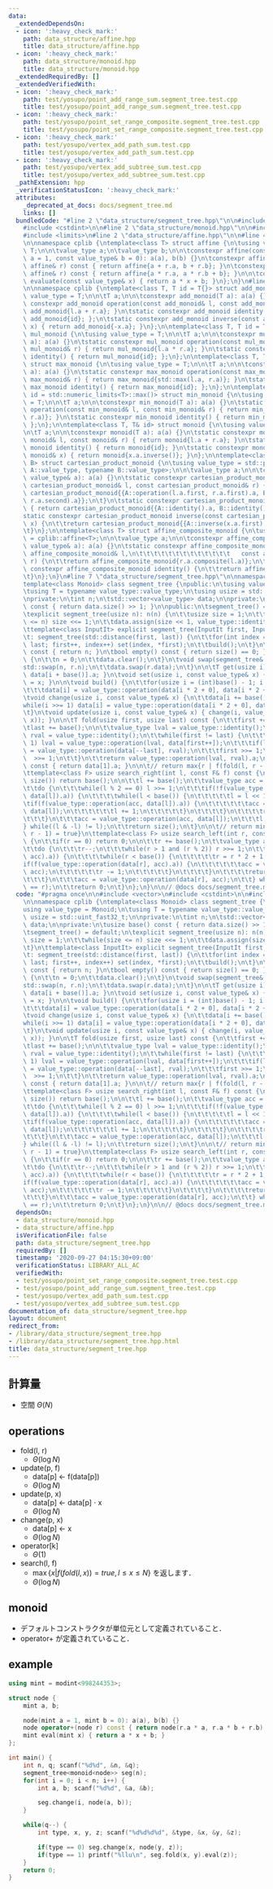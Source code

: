 ```yaml
---
data:
  _extendedDependsOn:
  - icon: ':heavy_check_mark:'
    path: data_structure/affine.hpp
    title: data_structure/affine.hpp
  - icon: ':heavy_check_mark:'
    path: data_structure/monoid.hpp
    title: data_structure/monoid.hpp
  _extendedRequiredBy: []
  _extendedVerifiedWith:
  - icon: ':heavy_check_mark:'
    path: test/yosupo/point_add_range_sum.segment_tree.test.cpp
    title: test/yosupo/point_add_range_sum.segment_tree.test.cpp
  - icon: ':heavy_check_mark:'
    path: test/yosupo/point_set_range_composite.segment_tree.test.cpp
    title: test/yosupo/point_set_range_composite.segment_tree.test.cpp
  - icon: ':heavy_check_mark:'
    path: test/yosupo/vertex_add_path_sum.test.cpp
    title: test/yosupo/vertex_add_path_sum.test.cpp
  - icon: ':heavy_check_mark:'
    path: test/yosupo/vertex_add_subtree_sum.test.cpp
    title: test/yosupo/vertex_add_subtree_sum.test.cpp
  _pathExtension: hpp
  _verificationStatusIcon: ':heavy_check_mark:'
  attributes:
    _deprecated_at_docs: docs/segment_tree.md
    links: []
  bundledCode: "#line 2 \"data_structure/segment_tree.hpp\"\n\n#include <vector>\n\
    #include <cstdint>\n\n#line 2 \"data_structure/monoid.hpp\"\n\n#include <algorithm>\n\
    #include <limits>\n#line 2 \"data_structure/affine.hpp\"\n\n#line 4 \"data_structure/affine.hpp\"\
    \n\nnamespace cplib {\ntemplate<class T> struct affine {\n\tusing value_type =\
    \ T;\n\n\tvalue_type a;\n\tvalue_type b;\n\n\tconstexpr affine(const value_type&\
    \ a = 1, const value_type& b = 0): a(a), b(b) {}\n\tconstexpr affine operator+(const\
    \ affine& r) const { return affine{a + r.a, b + r.b}; }\n\tconstexpr affine composite(const\
    \ affine& r) const { return affine{a * r.a, a * r.b + b}; }\n\n\tconstexpr value_type\
    \ evaluate(const value_type& x) { return a * x + b; }\n};\n}\n#line 6 \"data_structure/monoid.hpp\"\
    \n\nnamespace cplib {\ntemplate<class T, T id = T{}> struct add_monoid {\n\tusing\
    \ value_type = T;\n\n\tT a;\n\n\tconstexpr add_monoid(T a): a(a) {}\n\tstatic\
    \ constexpr add_monoid operation(const add_monoid& l, const add_monoid& r) { return\
    \ add_monoid{l.a + r.a}; }\n\tstatic constexpr add_monoid identity() { return\
    \ add_monoid{id}; };\n\tstatic constexpr add_monoid inverse(const add_monoid&\
    \ x) { return add_monoid{-x.a}; }\n};\n\ntemplate<class T, T id = T{1}> struct\
    \ mul_monoid {\n\tusing value_type = T;\n\n\tT a;\n\n\tconstexpr mul_monoid(T\
    \ a): a(a) {}\n\tstatic constexpr mul_monoid operation(const mul_monoid& l, const\
    \ mul_monoid& r) { return mul_monoid{l.a * r.a}; }\n\tstatic constexpr mul_monoid\
    \ identity() { return mul_monoid{id}; };\n};\n\ntemplate<class T, T id = T{}>\
    \ struct max_monoid {\n\tusing value_type = T;\n\n\tT a;\n\n\tconstexpr max_monoid(T\
    \ a): a(a) {}\n\tstatic constexpr max_monoid operation(const max_monoid& l, const\
    \ max_monoid& r) { return max_monoid{std::max(l.a, r.a)}; }\n\tstatic constexpr\
    \ max_monoid identity() { return max_monoid{id}; };\n};\n\ntemplate<class T, T\
    \ id = std::numeric_limits<T>::max()> struct min_monoid {\n\tusing value_type\
    \ = T;\n\n\tT a;\n\n\tconstexpr min_monoid(T a): a(a) {}\n\tstatic constexpr min_monoid\
    \ operation(const min_monoid& l, const min_monoid& r) { return min_monoid{std::min(l.a,\
    \ r.a)}; }\n\tstatic constexpr min_monoid identity() { return min_monoid{id};\
    \ };\n};\n\ntemplate<class T, T& id> struct monoid {\n\tusing value_type = T;\n\
    \n\tT a;\n\n\tconstexpr monoid(T a): a(a) {}\n\tstatic constexpr monoid operation(const\
    \ monoid& l, const monoid& r) { return monoid{l.a + r.a}; }\n\tstatic constexpr\
    \ monoid identity() { return monoid{id}; }\n\tstatic constexpr monoid inverse(const\
    \ monoid& x) { return monoid{x.a.inverse()}; }\n};\n\ntemplate<class A, class\
    \ B> struct cartesian_product_monoid {\n\tusing value_type = std::pair<typename\
    \ A::value_type, typename B::value_type>;\n\n\tvalue_type a;\n\n\tconstexpr cartesian_product_monoid(const\
    \ value_type& a): a(a) {}\n\tstatic constexpr cartesian_product_monoid operation(const\
    \ cartesian_product_monoid& l, const cartesian_product_monoid& r) {\n\t\treturn\
    \ cartesian_product_monoid{{A::operation(l.a.first, r.a.first).a, B::operation(l.a.second,\
    \ r.a.second).a}};\n\t}\n\tstatic constexpr cartesian_product_monoid identity()\
    \ { return cartesian_product_monoid{{A::identity().a, B::identity().a}}; }\n\t\
    static constexpr cartesian_product_monoid inverse(const cartesian_product_monoid&\
    \ x) {\n\t\treturn cartesian_product_monoid{{A::inverse(x.a.first).a, B::inverse(x.a.second).a}};\n\
    \t}\n};\n\ntemplate<class T> struct affine_composite_monoid {\n\tusing value_type\
    \ = cplib::affine<T>;\n\n\tvalue_type a;\n\n\tconstexpr affine_composite_monoid(const\
    \ value_type& a): a(a) {}\n\tstatic constexpr affine_composite_monoid operation(const\
    \ affine_composite_monoid& l,\n\t\t\t\t\t\t\t\t\t\t\t\t\t   const affine_composite_monoid&\
    \ r) {\n\t\treturn affine_composite_monoid{r.a.composite(l.a)};\n\t}\n\tstatic\
    \ constexpr affine_composite_monoid identity() {\n\t\treturn affine_composite_monoid{value_type()};\n\
    \t}\n};\n}\n#line 7 \"data_structure/segment_tree.hpp\"\n\nnamespace cplib {\n\
    template<class Monoid> class segment_tree {\npublic:\n\tusing value_type = Monoid;\n\
    \tusing T = typename value_type::value_type;\n\tusing usize = std::uint_fast32_t;\n\
    \nprivate:\n\tint n;\n\tstd::vector<value_type> data;\n\nprivate:\n\tusize base()\
    \ const { return data.size() >> 1; }\n\npublic:\n\tsegment_tree() = default;\n\
    \texplicit segment_tree(usize n): n(n) {\n\t\tusize size = 1;\n\t\twhile(size\
    \ <= n) size <<= 1;\n\t\tdata.assign(size << 1, value_type::identity());\n\t}\n\
    \ttemplate<class InputIt> explicit segment_tree(InputIt first, InputIt last)\n\
    \t: segment_tree(std::distance(first, last)) {\n\t\tfor(int index = 0; first !=\
    \ last; first++, index++) set(index, *first);\n\t\tbuild();\n\t}\n\n\tusize size()\
    \ const { return n; }\n\tbool empty() const { return size() == 0; }\n\tvoid clear()\
    \ {\n\t\tn = 0;\n\t\tdata.clear();\n\t}\n\tvoid swap(segment_tree& r) {\n\t\t\
    std::swap(n, r.n);\n\t\tdata.swap(r.data);\n\t}\n\n\tT get(usize i) const { return\
    \ data[i + base()].a; }\n\tvoid set(usize i, const value_type& x) { data[i + base()]\
    \ = x; }\n\n\tvoid build() {\n\t\tfor(usize i = (int)base() - 1; i > 0; i--)\n\
    \t\t\tdata[i] = value_type::operation(data[i * 2 + 0], data[i * 2 + 1]);\n\t}\n\
    \tvoid change(usize i, const value_type& x) {\n\t\tdata[i += base()] = x;\n\t\t\
    while(i >>= 1) data[i] = value_type::operation(data[i * 2 + 0], data[i * 2 + 1]);\n\
    \t}\n\tvoid update(usize i, const value_type& x) { change(i, value_type::operation(get(i),\
    \ x)); }\n\n\tT fold(usize first, usize last) const {\n\t\tfirst += base();\n\t\
    \tlast += base();\n\n\t\tvalue_type lval = value_type::identity();\n\t\tvalue_type\
    \ rval = value_type::identity();\n\t\twhile(first != last) {\n\t\t\tif(first &\
    \ 1) lval = value_type::operation(lval, data[first++]);\n\t\t\tif(last  & 1) rval\
    \ = value_type::operation(data[--last], rval);\n\t\t\tfirst >>= 1;\n\t\t\tlast\
    \  >>= 1;\n\t\t}\n\t\treturn value_type::operation(lval, rval).a;\n\t}\n\tT fold_all()\
    \ const { return data[1].a; }\n\n\t// return max{r | f(fold(l, r - 1)) = true}\n\
    \ttemplate<class F> usize search_right(int l, const F& f) const {\n\t\tif(l ==\
    \ size()) return base();\n\n\t\tl += base();\n\t\tvalue_type acc = value_type::identity();\n\
    \t\tdo {\n\t\t\twhile(l % 2 == 0) l >>= 1;\n\t\t\tif(!f(value_type::operation(acc,\
    \ data[l]).a)) {\n\t\t\t\twhile(l < base()) {\n\t\t\t\t\tl = l << 1;\n\t\t\t\t\
    \tif(f(value_type::operation(acc, data[l]).a)) {\n\t\t\t\t\t\tacc = value_type::operation(acc,\
    \ data[l]);\n\t\t\t\t\t\tl += 1;\n\t\t\t\t\t}\n\t\t\t\t}\n\t\t\t\treturn l - base();\n\
    \t\t\t}\n\t\t\tacc = value_type::operation(acc, data[l]);\n\t\t\tl += 1;\n\t\t\
    } while((l & -l) != l);\n\t\treturn size();\n\t}\n\n\t// return min{l | f(fold(l,\
    \ r - 1) = true}\n\ttemplate<class F> usize search_left(int r, const F& f) const\
    \ {\n\t\tif(r == 0) return 0;\n\n\t\tr += base();\n\t\tvalue_type acc = value_type::identity();\n\
    \t\tdo {\n\t\t\tr--;\n\t\t\twhile(r > 1 and (r % 2)) r >>= 1;\n\t\t\tif(!f(value_type::operation(data[r],\
    \ acc).a)) {\n\t\t\t\twhile(r < base()) {\n\t\t\t\t\tr = r * 2 + 1;\n\t\t\t\t\t\
    if(f(value_type::operation(data[r], acc).a)) {\n\t\t\t\t\t\tacc = value_type::operation(data[r],\
    \ acc);\n\t\t\t\t\t\tr -= 1;\n\t\t\t\t\t}\n\t\t\t\t}\n\t\t\t\treturn r + 1 - base();\n\
    \t\t\t}\n\t\t\tacc = value_type::operation(data[r], acc);\n\t\t} while((r & -r)\
    \ == r);\n\t\treturn 0;\n\t}\n};\n}\n\n// @docs docs/segment_tree.md\n"
  code: "#pragma once\n\n#include <vector>\n#include <cstdint>\n\n#include \"../data_structure/monoid.hpp\"\
    \n\nnamespace cplib {\ntemplate<class Monoid> class segment_tree {\npublic:\n\t\
    using value_type = Monoid;\n\tusing T = typename value_type::value_type;\n\tusing\
    \ usize = std::uint_fast32_t;\n\nprivate:\n\tint n;\n\tstd::vector<value_type>\
    \ data;\n\nprivate:\n\tusize base() const { return data.size() >> 1; }\n\npublic:\n\
    \tsegment_tree() = default;\n\texplicit segment_tree(usize n): n(n) {\n\t\tusize\
    \ size = 1;\n\t\twhile(size <= n) size <<= 1;\n\t\tdata.assign(size << 1, value_type::identity());\n\
    \t}\n\ttemplate<class InputIt> explicit segment_tree(InputIt first, InputIt last)\n\
    \t: segment_tree(std::distance(first, last)) {\n\t\tfor(int index = 0; first !=\
    \ last; first++, index++) set(index, *first);\n\t\tbuild();\n\t}\n\n\tusize size()\
    \ const { return n; }\n\tbool empty() const { return size() == 0; }\n\tvoid clear()\
    \ {\n\t\tn = 0;\n\t\tdata.clear();\n\t}\n\tvoid swap(segment_tree& r) {\n\t\t\
    std::swap(n, r.n);\n\t\tdata.swap(r.data);\n\t}\n\n\tT get(usize i) const { return\
    \ data[i + base()].a; }\n\tvoid set(usize i, const value_type& x) { data[i + base()]\
    \ = x; }\n\n\tvoid build() {\n\t\tfor(usize i = (int)base() - 1; i > 0; i--)\n\
    \t\t\tdata[i] = value_type::operation(data[i * 2 + 0], data[i * 2 + 1]);\n\t}\n\
    \tvoid change(usize i, const value_type& x) {\n\t\tdata[i += base()] = x;\n\t\t\
    while(i >>= 1) data[i] = value_type::operation(data[i * 2 + 0], data[i * 2 + 1]);\n\
    \t}\n\tvoid update(usize i, const value_type& x) { change(i, value_type::operation(get(i),\
    \ x)); }\n\n\tT fold(usize first, usize last) const {\n\t\tfirst += base();\n\t\
    \tlast += base();\n\n\t\tvalue_type lval = value_type::identity();\n\t\tvalue_type\
    \ rval = value_type::identity();\n\t\twhile(first != last) {\n\t\t\tif(first &\
    \ 1) lval = value_type::operation(lval, data[first++]);\n\t\t\tif(last  & 1) rval\
    \ = value_type::operation(data[--last], rval);\n\t\t\tfirst >>= 1;\n\t\t\tlast\
    \  >>= 1;\n\t\t}\n\t\treturn value_type::operation(lval, rval).a;\n\t}\n\tT fold_all()\
    \ const { return data[1].a; }\n\n\t// return max{r | f(fold(l, r - 1)) = true}\n\
    \ttemplate<class F> usize search_right(int l, const F& f) const {\n\t\tif(l ==\
    \ size()) return base();\n\n\t\tl += base();\n\t\tvalue_type acc = value_type::identity();\n\
    \t\tdo {\n\t\t\twhile(l % 2 == 0) l >>= 1;\n\t\t\tif(!f(value_type::operation(acc,\
    \ data[l]).a)) {\n\t\t\t\twhile(l < base()) {\n\t\t\t\t\tl = l << 1;\n\t\t\t\t\
    \tif(f(value_type::operation(acc, data[l]).a)) {\n\t\t\t\t\t\tacc = value_type::operation(acc,\
    \ data[l]);\n\t\t\t\t\t\tl += 1;\n\t\t\t\t\t}\n\t\t\t\t}\n\t\t\t\treturn l - base();\n\
    \t\t\t}\n\t\t\tacc = value_type::operation(acc, data[l]);\n\t\t\tl += 1;\n\t\t\
    } while((l & -l) != l);\n\t\treturn size();\n\t}\n\n\t// return min{l | f(fold(l,\
    \ r - 1) = true}\n\ttemplate<class F> usize search_left(int r, const F& f) const\
    \ {\n\t\tif(r == 0) return 0;\n\n\t\tr += base();\n\t\tvalue_type acc = value_type::identity();\n\
    \t\tdo {\n\t\t\tr--;\n\t\t\twhile(r > 1 and (r % 2)) r >>= 1;\n\t\t\tif(!f(value_type::operation(data[r],\
    \ acc).a)) {\n\t\t\t\twhile(r < base()) {\n\t\t\t\t\tr = r * 2 + 1;\n\t\t\t\t\t\
    if(f(value_type::operation(data[r], acc).a)) {\n\t\t\t\t\t\tacc = value_type::operation(data[r],\
    \ acc);\n\t\t\t\t\t\tr -= 1;\n\t\t\t\t\t}\n\t\t\t\t}\n\t\t\t\treturn r + 1 - base();\n\
    \t\t\t}\n\t\t\tacc = value_type::operation(data[r], acc);\n\t\t} while((r & -r)\
    \ == r);\n\t\treturn 0;\n\t}\n};\n}\n\n// @docs docs/segment_tree.md\n"
  dependsOn:
  - data_structure/monoid.hpp
  - data_structure/affine.hpp
  isVerificationFile: false
  path: data_structure/segment_tree.hpp
  requiredBy: []
  timestamp: '2020-09-27 04:15:30+09:00'
  verificationStatus: LIBRARY_ALL_AC
  verifiedWith:
  - test/yosupo/point_set_range_composite.segment_tree.test.cpp
  - test/yosupo/point_add_range_sum.segment_tree.test.cpp
  - test/yosupo/vertex_add_path_sum.test.cpp
  - test/yosupo/vertex_add_subtree_sum.test.cpp
documentation_of: data_structure/segment_tree.hpp
layout: document
redirect_from:
- /library/data_structure/segment_tree.hpp
- /library/data_structure/segment_tree.hpp.html
title: data_structure/segment_tree.hpp
---
```

## 計算量
- 空間 $\Theta(N)$

## operations
- fold(l, r)
	- $\Theta(\log N)$
- update(p, f)
	- data[p] $\leftarrow$ f(data[p])
	- $\Theta(\log N)$
- update(p, x)
	- data[p] $\leftarrow$ data[p] $\cdot$ x
	- $\Theta(\log N)$
- change(p, x)
	- data[p] $\leftarrow$ x
	- $\Theta(\log N)$
- operator[k]
	- $\Theta(1)$
- search(l, f)
	- $\max\lbrace x \vert f(fold(l, x)) = true, l \le x \le N \rbrace$ を返します．
	- $\Theta(\log N)$

## monoid
- デフォルトコンストラクタが単位元として定義されていること．
- operator+ が定義されていること．

## example
```cpp
using mint = modint<998244353>;

struct node {
	mint a, b;

	node(mint a = 1, mint b = 0): a(a), b(b) {}
	node operator+(node r) const { return node(r.a * a, r.a * b + r.b); }
	mint eval(mint x) { return a * x + b; }
};

int main() {
	int n, q; scanf("%d%d", &n, &q);
	segment_tree<monoid<node>> seg(n);
	for(int i = 0; i < n; i++) {
		int a, b; scanf("%d%d", &a, &b);

		seg.change(i, node(a, b));
	}

	while(q--) {
		int type, x, y, z; scanf("%d%d%d%d", &type, &x, &y, &z);

		if(type == 0) seg.change(x, node(y, z));
		if(type == 1) printf("%llu\n", seg.fold(x, y).eval(z));
	}
	return 0;
}

```